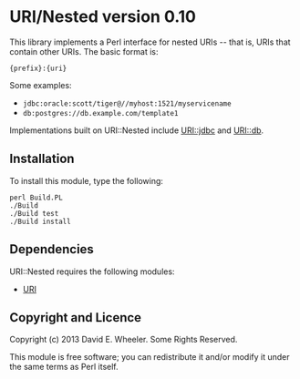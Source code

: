 URI/Nested version 0.10
=======================

This library implements a Perl interface for nested URIs -- that is, URIs that
contain other URIs. The basic format is:

    {prefix}:{uri}
    
Some examples:

* `jdbc:oracle:scott/tiger@//myhost:1521/myservicename`
* `db:postgres://db.example.com/template1`

Implementations built on URI::Nested include
[URI::jdbc](https://metacpan.org/module/URI::jdbc) and
[URI::db](https://metacpan.org/module/URI::db).

Installation
------------

To install this module, type the following:

    perl Build.PL
    ./Build
    ./Build test
    ./Build install

Dependencies
------------

URI::Nested requires the following modules:

* [URI](https://metacpan.org/module/URI)

Copyright and Licence
---------------------

Copyright (c) 2013 David E. Wheeler. Some Rights Reserved.

This module is free software; you can redistribute it and/or modify it under
the same terms as Perl itself.
